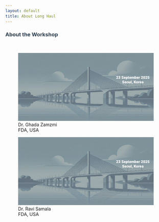 ```yaml
---
layout: default
title: About Long Haul
---
```

<div class="post">
    <h3 class="pageTitle" style="color: #2c3e50;">About the Workshop</h3>
    <img src="{{ '/assets/img/Ghada.jpg' | relative_url }}" alt="">
    <figure>
		<img src="/assets/img/touring.jpg" alt=""> 
		<figcaption>Dr. Ghada Zamzmi <br> FDA, USA</figcaption>
	</figure>
	<figure>
        <img src="/assets/img/touring.jpg" alt="Dr. Ravi Samala">
        <figcaption>Dr. Ravi Samala <br> FDA, USA</figcaption>
    </figure>
</div>
